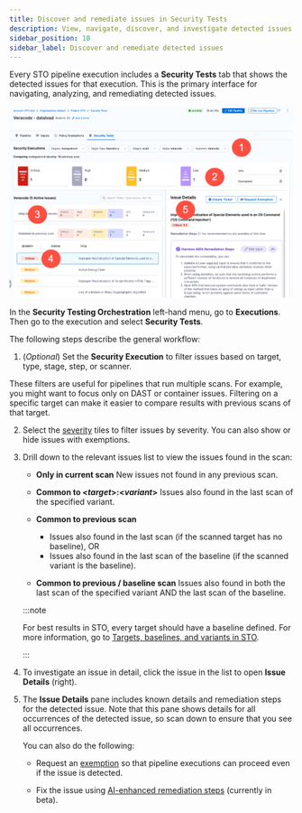 ```yaml
---
title: Discover and remediate issues in Security Tests
description: View, navigate, discover, and investigate detected issues from an individual scan 
sidebar_position: 10
sidebar_label: Discover and remediate detected issues
---
```


Every STO pipeline execution includes a **Security Tests** tab that shows the detected issues for that execution. This is the primary interface for navigating, analyzing, and remediating detected issues. 

![](./static/security-tests-tab.png)

In the **Security Testing Orchestration** left-hand menu, go to **Executions**. Then go to the execution and select **Security Tests**. 

The following steps describe the general workflow:

1. (_Optional_) Set the **Security Execution** to filter issues based on target, type, stage, step, or scanner.

  These filters are useful for pipelines that run multiple scans. For example, you might want to focus only on DAST or container issues. Filtering on a specific target can make it easier to compare results with previous scans of that target. 

2. Select the [severity](/docs/security-testing-orchestration/get-started/key-concepts/severities) tiles to filter issues by severity. You can also show or hide issues with exemptions.  

3. Drill down to the relevant issues list to view the issues found in the scan:

    - **Only in current scan** New issues not found in any previous scan.

    - **Common to <_target_>:<_variant_>** Issues also found in the last scan of the specified variant.

    - **Common to previous scan** 
      - Issues also found in the last scan (if the scanned target has no baseline), OR
      - Issues also found in the last scan of the baseline (if the scanned variant is the baseline).

    - **Common to previous / baseline scan** Issues also found in both the last scan of the specified variant AND the last scan of the baseline. 

   :::note

   For best results in STO, every target should have a baseline defined. For more information, go to [Targets, baselines, and variants in STO](/docs/security-testing-orchestration/get-started/key-concepts/targets-and-baselines).

   :::

3. To investigate an issue in detail, click the issue in the list to open **Issue Details** (right). 

4. The **Issue Details** pane includes known details and remediation steps for the detected issue. Note that this pane shows details for all occurrences of the detected issue, so scan down to ensure that you see all occurrences. 

   You can also do the following:

   - Request an [exemption](/docs/security-testing-orchestration/use-sto/stop-builds-based-on-scan-results/exemption-workflows) so that pipeline executions can proceed even if the issue is detected.

   - Fix the issue using [AI-enhanced remediation steps](/docs/security-testing-orchestration/use-sto/view-and-troubleshoot-vulnerabilities/ai-based-remediations) (currently in beta).